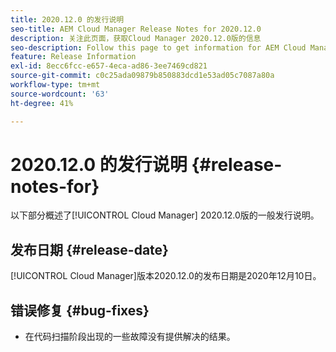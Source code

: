 ```yaml
---
title: 2020.12.0 的发行说明
seo-title: AEM Cloud Manager Release Notes for 2020.12.0
description: 关注此页面，获取Cloud Manager 2020.12.0版的信息
seo-description: Follow this page to get information for AEM Cloud Manager Release 2020.12.0
feature: Release Information
exl-id: 8ecc6fcc-e657-4eca-ad86-3ee7469cd821
source-git-commit: c0c25ada09879b850883dcd1e53ad05c7087a80a
workflow-type: tm+mt
source-wordcount: '63'
ht-degree: 41%

---
```


# 2020.12.0 的发行说明 {#release-notes-for}

以下部分概述了[!UICONTROL Cloud Manager] 2020.12.0版的一般发行说明。

## 发布日期 {#release-date}

[!UICONTROL Cloud Manager]版本2020.12.0的发布日期是2020年12月10日。

## 错误修复 {#bug-fixes}

* 在代码扫描阶段出现的一些故障没有提供解决的结果。
